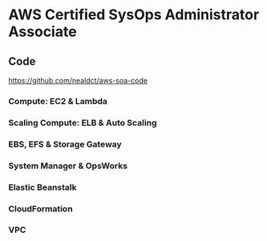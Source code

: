 # AWS Certified SysOps Administrator Associate
## Code
https://github.com/nealdct/aws-soa-code

### Compute: EC2 & Lambda
### Scaling Compute: ELB & Auto Scaling
### EBS, EFS & Storage Gateway
### System Manager & OpsWorks
### Elastic Beanstalk
### CloudFormation
### VPC

